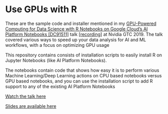 # Use GPUs with R

These are the sample code and installer mentioned in my [GPU-Powered Computing for Data Science with R Notebooks on Google Cloud’s AI Platform Notebooks \[DC91511\]](https://events.rainfocus.com/widget/nvidia/gtcdc19/catalog-short?search=zain) talk [[recording](https://on-demand.gputechconf.com/gtcdc/2019/video/dc91511-gpu-powered-computing-for-data-science-with-r-notebooks-on-google-clouds-ai-platform/)] at Nvidia GTC 2019. The talk covered various ways to speed up your data analysis for AI and ML workflows, with a focus on optimizing GPU usage

This repository contains consists of installation scripts to easily install R on Jupyter Notebooks (like AI Platform Notebooks).

The notebooks contain code that shows how easy it is to perform various Machine Learning/Deep Learning actions on CPU based notebooks versus GPU based notebooks, and you can use the installation script to add R support to any of the existing AI Platform Notebooks

[Watch the talk here](https://on-demand.gputechconf.com/gtcdc/2019/video/dc91511-gpu-powered-computing-for-data-science-with-r-notebooks-on-google-clouds-ai-platform/)

[Slides are available here](https://github.com/ZainRizvi/UseRWithGpus/blob/master/Slides%20-%20R%20with%20GPU.pdf)
